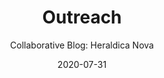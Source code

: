 ---
title: Outreach
subtitle: "Collaborative Blog: Heraldica Nova"
layout: default
modal-id: 5
date: 2020-07-31
img: heraldica-nova-titlepage.png
thumbnail: heraldica-nova-titlepage.png
alt: image-alt
team: Torsten Hiltmann, Melanie Althage
category: method
description: The collorative blog <a href="https://heraldica.hypotheses.org/">Heraldica Nova</a> aims to bring together researchers from the historical studies, heraldists and enthusiasts interested in the study of coats of arms in medieval and early modern history. It offers a platform for articles on heraldry, mainly from a cultural historical perspective, as well as resources for research, a list of publications and updates on events.

---